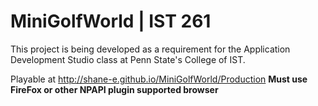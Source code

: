 # MiniGolfWorld | IST 261
This project is being developed as a requirement for the Application Development Studio class at Penn State's College of IST.

Playable at http://shane-e.github.io/MiniGolfWorld/Production
**Must use FireFox or other NPAPI plugin supported browser**
